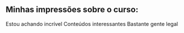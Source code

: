 ## Minhas impressões sobre o curso:

Estou achando incrível
Conteúdos interessantes
Bastante gente legal
